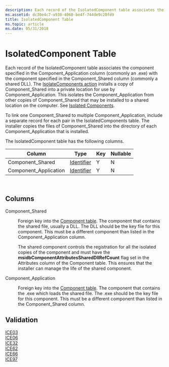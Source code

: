 ```yaml
---
description: Each record of the IsolatedComponent table associates the component specified in the Component\_Application column (commonly an .exe) with the component specified in the Component\_Shared column (commonly a shared DLL).
ms.assetid: dc30e4c7-a938-4060-be4f-744de9c20fd9
title: IsolatedComponent Table
ms.topic: article
ms.date: 05/31/2018
---
```


# IsolatedComponent Table

Each record of the IsolatedComponent table associates the component specified in the Component\_Application column (commonly an .exe) with the component specified in the Component\_Shared column (commonly a shared DLL). The [IsolateComponents action](isolatecomponents-action.md) installs a copy of Component\_Shared into a private location for use by Component\_Application. This isolates the Component\_Application from other copies of Component\_Shared that may be installed to a shared location on the computer. See [Isolated Components](isolated-components.md).

To link one Component\_Shared to multiple Component\_Application, include a separate record for each pair in the IsolatedComponents table. The installer copies the files of Component\_Shared into the directory of each Component\_Application that is installed.

The IsolatedComponent table has the following columns.



| Column                 | Type                         | Key | Nullable |
|------------------------|------------------------------|-----|----------|
| Component\_Shared      | [Identifier](identifier.md) | Y   | N        |
| Component\_Application | [Identifier](identifier.md) | Y   | N        |



 

## Columns

<dl> <dt>

<span id="Component_Shared"></span><span id="component_shared"></span><span id="COMPONENT_SHARED"></span>Component\_Shared
</dt> <dd>

Foreign key into the [Component table](component-table.md). The component that contains the shared file, usually a DLL. The DLL should be the key file for this component. This must be a different component than listed in the Component\_Application column.

The shared component controls the registration for all the isolated copies of the component and must have the **msidbComponentAttributesSharedDllRefCount** flag set in the Attributes column of the Component table. This ensures that the installer can manage the life of the shared component.

</dd> <dt>

<span id="Component_Application"></span><span id="component_application"></span><span id="COMPONENT_APPLICATION"></span>Component\_Application
</dt> <dd>

Foreign key into the [Component table](component-table.md). The component that contains the .exe which loads the shared file. The .exe should be the key file for this component. This must be a different component than listed in the Component\_Shared column.

</dd> </dl>

## Validation

<dl>

[ICE03](ice03.md)  
[ICE06](ice06.md)  
[ICE32](ice32.md)  
[ICE62](ice62.md)  
[ICE66](ice66.md)  
[ICE97](ice97.md)  
</dl>

 

 



